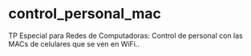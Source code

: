 # control_personal_mac
TP Especial para Redes de Computadoras: Control de personal con las MACs de celulares que se ven en WiFi..
